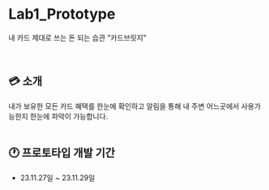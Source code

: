 # Lab1_Prototype
내 카드 제대로 쓰는 돈 되는 습관 "카드브릿지"

<br>

## 💳 소개
내가 보유한 모든 카드 혜택를 한눈에 확인하고 알림을 통해 내 주변 어느곳에서 사용가능한지 한눈에 파악이 가능합니다.
<br><br>

## 🕐 프로토타입 개발 기간
* 23.11.27일 ~ 23.11.29일
